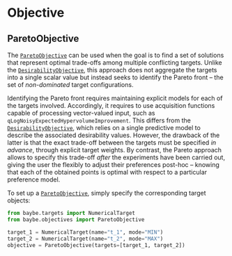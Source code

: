 # Objective
## ParetoObjective

The [`ParetoObjective`]() can be used when the
goal is to find a set of solutions that represent optimal trade-offs among
multiple conflicting targets. Unlike the
[`DesirabilityObjective`](), this approach does not aggregate the
targets into a single scalar value but instead seeks to identify the Pareto front – the
set of *non-dominated* target configurations.

Identifying the Pareto front requires maintaining explicit models for each of the
targets involved. Accordingly, it requires to use acquisition functions capable of
processing vector-valued input, such as
`qLogNoisyExpectedHypervolumeImprovement`. This differs
from the [`DesirabilityObjective`](), which relies on a single
predictive model to describe the associated desirability values. However, the drawback
of the latter is that the exact trade-off between the targets must be specified *in
advance*, through explicit target weights. By contrast, the Pareto approach allows to
specify this trade-off *after* the experiments have been carried out, giving the user
the flexibly to adjust their preferences post-hoc – knowing that each of the obtained
points is optimal with respect to a particular preference model.

To set up a [`ParetoObjective`](), simply
specify the corresponding target objects:

```python
from baybe.targets import NumericalTarget
from baybe.objectives import ParetoObjective

target_1 = NumericalTarget(name="t_1", mode="MIN")
target_2 = NumericalTarget(name="t_2", mode="MAX")
objective = ParetoObjective(targets=[target_1, target_2])
```